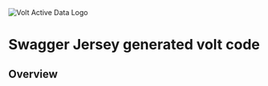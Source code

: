 <img title="Volt Active Data" alt="Volt Active Data Logo" src="http://52.210.27.140:8090/voltdb-awswrangler-servlet/VoltActiveData.png?repo=voltdb-aggdemo">


# Swagger Jersey generated volt code

## Overview

